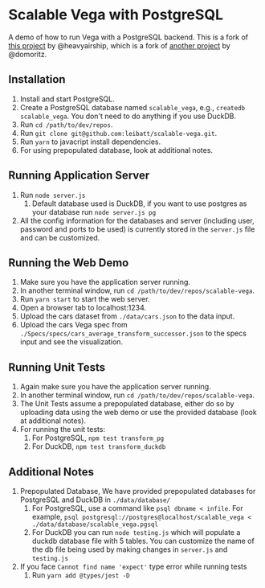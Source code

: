 # Scalable Vega with PostgreSQL

A demo of how to run Vega with a PostgreSQL backend. This is a fork of [this project](https://github.com/heavyairship/scalable-vega) by @heavyairship, which is a fork of [another project](https://github.com/vega/scalable-vega) by @domoritz.

## Installation
1. Install and start PostgreSQL.
2. Create a PostgreSQL database named `scalable_vega`, e.g., `createdb scalable_vega`. You don't need to do anything if you use DuckDB.
3. Run `cd /path/to/dev/repos`.
4. Run `git clone git@github.com:leibatt/scalable-vega.git`.
5. Run `yarn` to javacript install dependencies.
6. For using prepopulated database, look at additional notes.

## Running Application Server
1. Run `node server.js` 
    1. Default database used is DuckDB, if you want to use postgres as your database run `node server.js pg`
2. All the config information for the databases and server (including user, password and ports to be used) is currently stored in the `server.js` file and can be customized.

## Running the Web Demo
1. Make sure you have the application server running.
2. In another terminal window, run `cd /path/to/dev/repos/scalable-vega`.
3. Run `yarn start` to start the web server.
4. Open a browser tab to localhost:1234.
5. Upload the cars dataset from `./data/cars.json` to the data input.
6. Upload the cars Vega spec from `./Specs/specs/cars_average_transform_successor.json` to the specs input and see the visualization.

## Running Unit Tests
1. Again make sure you have the application server running. 
2. In another terminal window, run `cd /path/to/dev/repos/scalable-vega`. 
3. The Unit Tests assume a prepopulated database, either do so by uploading data using the web demo or use the provided database (look at additional notes).
4. For running the unit tests:
    1. For PostgreSQL, `npm test transform_pg`
    2. For DuckDB, `npm test transform_duckdb`

## Additional Notes
1. Prepopulated Database, We have provided prepopulated databases for PostgreSQL and DuckDB in `./data/database/`
    1. For PostgreSQL, use a command like `psql dbname < infile`. For example, `psql postgresql://postgres@localhost/scalable_vega < ./data/database/scalable_vega.pgsql`
    2. For DuckDB you can run `node testing.js` which will populate a duckdb database file with 5 tables. You can customize the name of the db file being used by making changes in `server.js` and `testing.js`
2. If you face `Cannot find name 'expect'` type error while running tests
    1. Run `yarn add @types/jest -D`
